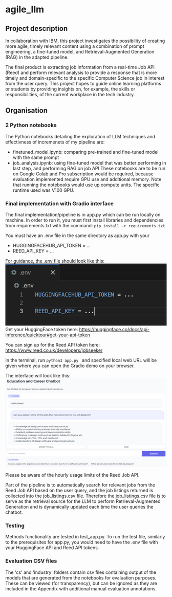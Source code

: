 # agile_llm

## Project description

In collaboration with IBM, this project investigates the possibility of creating more agile, timely relevant content using a combination of prompt engineering, a fine-tuned model, and Retrieval-Augmented Generation (RAG) in the adapted pipeline.

The final product is extracting job information from a real-time Job API (Reed) and perform relevant analysis to provide a response that is more timely and domain-specific to the specific Computer Science job in interest from the user query. This project hopes to guide online learning platforms or students by providing insights on, for example, the skills or responsibilities, of the current workplace in the tech industry.

## Organisation

### 2 Python notebooks

The Python notebooks detailing the exploration of LLM techniques and effectivness of incremenets of my pipeline are:

- finetuned_model.ipynb: comparing pre-trained and fine-tuned model with the same prompt
- job_analysis.ipynb: using fine-tuned model that was better performing in last step, and performing RAG on job API
  These notebooks are to be run on Google Colab and Pro subscription would be required, because evaluation implemented require GPU use and additional memory. Note that running the notebooks would use up compute units. The specific runtime used was V100 GPU.

### Final implementation with Gradio interface

The final implementation/pipeline is in app.py which can be run locally on machine. In order to run it, you must first install libraries and dependencies from requirements.txt with the command: `pip install -r requirements.txt`

You must have an .env file in the same directory as app.py with your

- HUGGINGFACEHUB_API_TOKEN = ...
- REED_API_KEY = ...

For guidance, the .env file should look like this:
![Alt text](env_file_image.png)
Get your HuggingFace token here: https://huggingface.co/docs/api-inference/quicktour#get-your-api-token

You can sign up for the Reed API token here: https://www.reed.co.uk/developers/jobseeker

In the terminal, run
`python3 app.py `
and specified local web URL will be given where you can open the Gradio demo on your browser.

The interface will look like this:
![Alt text](interface_image.png)

Please be aware of the hourly usage limits of the Reed Job API.

Part of the pipeline is to automatically search for relevant jobs from the Reed Job API based on the user query, and the job listings returned is collected into the job_listings.csv file. Therefore the job_listings.csv file is to serve as the retrieval source for the LLM to perform Retrieval-Augmented Generation and is dynamically updated each time the user queries the chatbot.

### Testing

Methods functionality are tested in test_app.py. To run the test file, similarly to the prerequisites for app.py, you would need to have the .env file with your HuggingFace API and Reed API tokens.

### Evaluation CSV files

The 'cs' and 'industry' folders contain csv files containing output of the models that are generated from the notebooks for evaluation purposes. These can be viewed (for transparency), but can be ignored as they are included in the Appendix with additional manual evaluation annotations.
